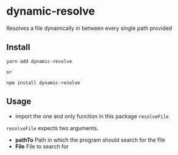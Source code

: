 # dynamic-resolve

Resolves a file dynamically in between every single path provided

## Install

```
yarn add dynamic-resolve

or

npm install dynamic-resolve
```

## Usage

- import the one and only function in this package `resolveFile`

`resolveFile` expects two arguments.

- **pathTo** Path in which the program should search for the file
- **File** File to search for
